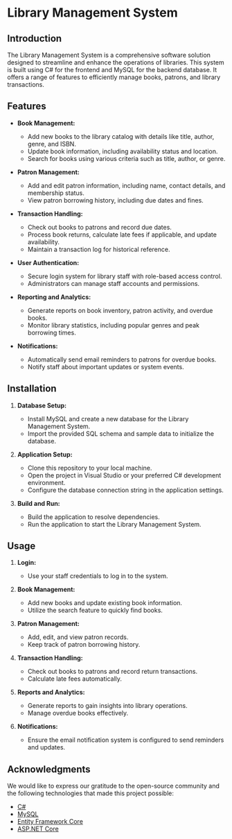 # Library Management System

## Introduction

The Library Management System is a comprehensive software solution designed to streamline and enhance the operations of libraries. This system is built using C# for the frontend and MySQL for the backend database. It offers a range of features to efficiently manage books, patrons, and library transactions.

## Features

- **Book Management:**
  - Add new books to the library catalog with details like title, author, genre, and ISBN.
  - Update book information, including availability status and location.
  - Search for books using various criteria such as title, author, or genre.

- **Patron Management:**
  - Add and edit patron information, including name, contact details, and membership status.
  - View patron borrowing history, including due dates and fines.

- **Transaction Handling:**
  - Check out books to patrons and record due dates.
  - Process book returns, calculate late fees if applicable, and update availability.
  - Maintain a transaction log for historical reference.

- **User Authentication:**
  - Secure login system for library staff with role-based access control.
  - Administrators can manage staff accounts and permissions.

- **Reporting and Analytics:**
  - Generate reports on book inventory, patron activity, and overdue books.
  - Monitor library statistics, including popular genres and peak borrowing times.

- **Notifications:**
  - Automatically send email reminders to patrons for overdue books.
  - Notify staff about important updates or system events.

## Installation

1. **Database Setup:**
   - Install MySQL and create a new database for the Library Management System.
   - Import the provided SQL schema and sample data to initialize the database.

2. **Application Setup:**
   - Clone this repository to your local machine.
   - Open the project in Visual Studio or your preferred C# development environment.
   - Configure the database connection string in the application settings.

3. **Build and Run:**
   - Build the application to resolve dependencies.
   - Run the application to start the Library Management System.

## Usage

1. **Login:**
   - Use your staff credentials to log in to the system.

2. **Book Management:**
   - Add new books and update existing book information.
   - Utilize the search feature to quickly find books.

3. **Patron Management:**
   - Add, edit, and view patron records.
   - Keep track of patron borrowing history.

4. **Transaction Handling:**
   - Check out books to patrons and record return transactions.
   - Calculate late fees automatically.

5. **Reports and Analytics:**
   - Generate reports to gain insights into library operations.
   - Manage overdue books effectively.

6. **Notifications:**
   - Ensure the email notification system is configured to send reminders and updates.


## Acknowledgments

We would like to express our gratitude to the open-source community and the following technologies that made this project possible:

- [C#](https://docs.microsoft.com/en-us/dotnet/csharp/)
- [MySQL](https://www.mysql.com/)
- [Entity Framework Core](https://docs.microsoft.com/en-us/ef/core/)
- [ASP.NET Core](https://docs.microsoft.com/en-us/aspnet/core/)


